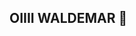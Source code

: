 ## OIIII WALDEMAR 👋

<!--
**nattmuria/nattmuria** is a ✨ _special_ ✨ repository because its `README.md` (this file) appears on your GitHub profile.

ESSE É O MEU TRABALHO 😙

- 🔭 Trabalho atualmente em peças teatrais
- 🌱 Estou aprendendo sobre teatro e materias escolares
- 👯 Estou procurando aprender algo da vida 
- 🤔 Quero ajuda em entender a vida
- 💬 Fale comigo sobre RPG do Cellbit
- 📫 Como falar comigo: So pedir o zap
- 😄 Pronomes: Oque voce quiser
 
